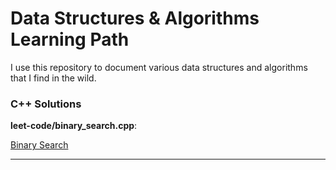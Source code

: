 # Data Structures & Algorithms Learning Path

I use this repository to document various data structures 
and algorithms that I find in the wild.

### C++ Solutions

**leet-code/binary_search.cpp**:

[Binary Search](https://leetcode.com/problems/binary-search/?envType=stuy-plan&i=algorithm-i)

___
